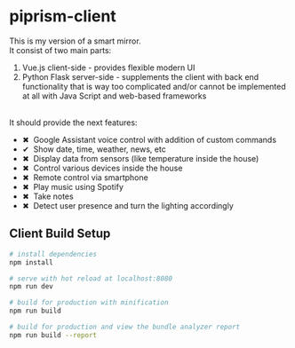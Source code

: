 # piprism-client

This is my version of a smart mirror. </br>
It consist of two main parts:
<ol>
  <li>Vue.js client-side - provides flexible modern UI</li>
  <li>Python Flask server-side - supplements the client with back end functionality that is way too complicated and/or cannot be implemented at all with Java Script and web-based frameworks</li>
</ol> 
</br>
It should provide the next features:
<ul>
  <li>&#10006;&nbsp Google Assistant voice control with addition of custom commands</li>
  <li>&#10004;&nbsp Show date, time, weather, news, etc</li>
  <li>&#10006;&nbsp Display data from sensors (like temperature inside the house)</li>
  <li>&#10006;&nbsp Control various devices inside the house</li>
  <li>&#10006;&nbsp Remote control via smartphone</li>
  <li>&#10006;&nbsp Play music using Spotify</li>
  <li>&#10006;&nbsp Take notes</li>
  <li>&#10006;&nbsp Detect user presence and turn the lighting accordingly</li>
</ul>

## Client Build Setup

``` bash
# install dependencies
npm install

# serve with hot reload at localhost:8080
npm run dev

# build for production with minification
npm run build

# build for production and view the bundle analyzer report
npm run build --report
```

